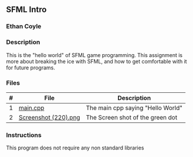 ## SFML Intro

### Ethan Coyle

### Description

This is the "hello world" of SFML game programming.
This assignment is more about breaking the ice with SFML, and how to get comfortable with it for future programs.

### Files

|  #  | File                             | Description                       |
| :-: | -------------------------------- | --------------------------------- |
|  1  | [main.cpp](main.cpp)             | The main cpp saying "Hello World" |
|  2  | [Screenshot (220).png](Screenshot(220).png) | The Screen shot of the green dot  |

### Instructions

This program does not require any non standard libraries

